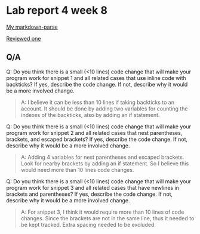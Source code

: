 # Lab report 4 week 8

[My markdown-parse](https://github.com/derekcheung11/markdown-parser)

[Reviewed one](https://github.com/mdsflyboy/markdown-parser)

## Q/A

Q: Do you think there is a small (<10 lines) code change that will make your program work for snippet 1 and all related cases that use inline code with backticks? If yes, describe the code change. If not, describe why it would be a more involved change.

> A: I believe it can be less than 10 lines if taking backticks to an account. It should be done by adding two variables for counting the indexes of the backticks, also by adding an if statement.

Q: Do you think there is a small (<10 lines) code change that will make your program work for snippet 2 and all related cases that nest parentheses, brackets, and escaped brackets? If yes, describe the code change. If not, describe why it would be a more involved change.

> A: Adding 4 variables for nest parentheses and escaped brackets. Look for nearby brackets by adding an if statement. So I believe this would need more than 10 lines code changes.

Q: Do you think there is a small (<10 lines) code change that will make your program work for snippet 3 and all related cases that have newlines in brackets and parentheses? If yes, describe the code change. If not, describe why it would be a more involved change.

> A: For snippet 3, I think it would require more than 10 lines of code changes. Since the brackets are not in the same line, thus it needed to be kept tracked. Extra spacing needed to be excluded.
